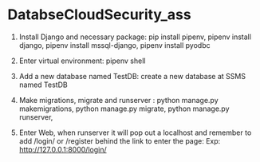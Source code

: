 # DatabseCloudSecurity_ass
1) Install Django and necessary package: pip install pipenv,
pipenv install django,
pipenv install mssql-django,
pipenv install pyodbc

2) Enter virtual environment: 
pipenv shell

3) Add a new database named TestDB: 
create a new database at SSMS named TestDB

4) Make migrations, migrate and runserver :
python manage.py makemigrations,
python manage.py migrate,
python manage.py runserver,

5) Enter Web, when runserver it will pop out a localhost and remember to add /login/ or /register behind the link to enter the page: 
Exp: http://127.0.0.1:8000/login/


